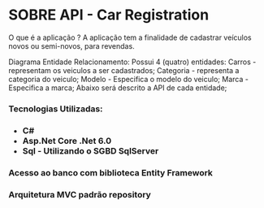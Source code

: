 # SOBRE API - Car Registration

O que é a aplicação ? A aplicação tem a finalidade de cadastrar veículos novos ou semi-novos, para revendas.

Diagrama Entidade Relacionamento:
Possui 4 (quatro) entidades:
  Carros - representam os veiculos a ser cadastrados;
  Categoria - representa a categoria do veiculo;
  Modelo - Especifica o modelo do veiculo;
  Marca - Especifica a marca;
Abaixo será descrito a API de cada entidade;

<h3>Tecnologias Utilizadas:<h3>
<ul>
  <li>C#</li>
  <li>Asp.Net Core .Net 6.0</li>
  <li>Sql - Utilizando o SGBD SqlServer</li>
</ul>
<h3>Acesso ao banco com biblioteca Entity Framework<h3>
<h3>Arquitetura MVC padrão repository<h3>
